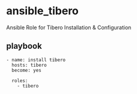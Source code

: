 # ansible_tibero
Ansible Role for Tibero Installation &amp; Configuration

## playbook
```
- name: install tibero 
  hosts: tibero
  become: yes

  roles:
    - tibero
```

